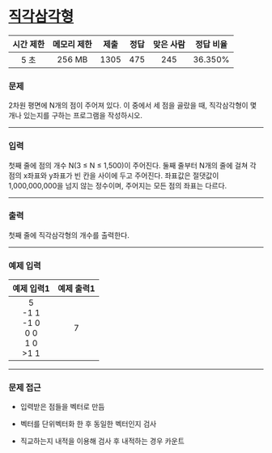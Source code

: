 # [직각삼각형](https://www.acmicpc.net/problem/1711)

<div align = center>

| 시간 제한 | 메모리 제한 | 제출  | 정답  | 맞은 사람 | 정답 비율 |
| :-------: | :---------: | :---: | :---: | :-------: | :-------: |
|   5 초    |   256 MB    | 1305  |  475  |    245    |  36.350%  |

</div>

### 문제

2차원 평면에 N개의 점이 주어져 있다. 이 중에서 세 점을 골랐을 때, 직각삼각형이 몇 개나 있는지를 구하는 프로그램을 작성하시오.

---

### 입력

첫째 줄에 점의 개수 N(3 ≤ N ≤ 1,500)이 주어진다. 둘째 줄부터 N개의 줄에 걸쳐 각 점의 x좌표와 y좌표가 빈 칸을 사이에 두고 주어진다. 좌표값은 절댓값이 1,000,000,000을 넘지 않는 정수이며, 주어지는 모든 점의 좌표는 다르다.

---

### 출력

첫째 줄에 직각삼각형의 개수를 출력한다.

---

### 예제 입력

|                  예제 입력1                  | 예제 출력1 |
| :------------------------------------------: | :--------: |
| 5<br/>-1 1<br/>-1 0<br/>0 0<br/>1 0<br/>>1 1 |     7      |

---

### 문제 접근

  - 입력받은 점들을 벡터로 만듬

  - 벡터를 단위벡터화 한 후 동일한 벡터인지 검사

  - 직교하는지 내적을 이용해 검사 후 내적하는 경우 카운트